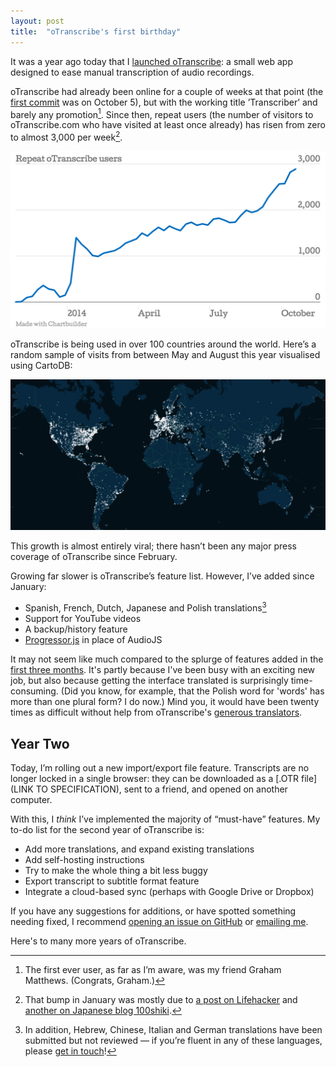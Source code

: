 ```yaml
---
layout: post
title:  "oTranscribe's first birthday"
---
```


It was a year ago today that I [launched oTranscribe](http://ejb.github.io/2013/10/03/otranscribe.html): a small web app designed to ease manual transcription of audio recordings.

oTranscribe had already been online for a couple of weeks at that point (the [first commit](https://github.com/oTranscribe/oTranscribe/commit/73c2ec1353be41b838887bb2e93e830cd4b2aa4c) was on October 5), but with the working title ’Transcriber’ and barely any promotion[^1]. Since then, repeat users (the number of visitors to oTranscribe.com who have visited at least once already) has risen from zero to almost 3,000 per week[^2].

![weekly visitors](/assets/otranscribe-1/pageviews.png)

oTranscribe is being used in over 100 countries around the world. Here’s a random sample of visits from between May and August this year visualised using CartoDB:

![selection of users around the world](/assets/otranscribe-1/map.png)

This growth is almost entirely viral; there hasn’t been any major press coverage of oTranscribe since February.

Growing far slower is oTranscribe’s feature list. However, I’ve added since January:

- Spanish, French, Dutch, Japanese and Polish translations[^3]
- Support for YouTube videos
- A backup/history feature
- [Progressor.js](https://github.com/ejb/progressor.js) in place of AudioJS

It may not seem like much compared to the splurge of features added in the [first three months](http://ejb.github.io/2014/01/29/otranscribe-twelve-weeks.html). It's partly because I've been busy with an exciting new job, but also because getting the interface translated is surprisingly time-consuming. (Did you know, for example, that the Polish word for 'words' has more than one plural form? I do now.) Mind you, it would have been twenty times as difficult without help from oTranscribe's [generous translators](https://github.com/oTranscribe/oTranscribe#translations).


## Year Two

Today, I’m rolling out a new import/export file feature. Transcripts are no longer locked in a single browser: they can be downloaded as a [.OTR file](LINK TO SPECIFICATION), sent to a friend, and opened on another computer.

With this, I _think_ I’ve implemented the majority of “must-have” features. My to-do list for the second year of oTranscribe is:

- Add more translations, and expand existing translations
- Add self-hosting instructions
- Try to make the whole thing a bit less buggy
- Export transcript to subtitle format feature
- Integrate a cloud-based sync (perhaps with Google Drive or Dropbox)

If you have any suggestions for additions, or have spotted something needing fixed, I recommend [opening an issue on GitHub](https://github.com/otranscribe/otranscribe/issues) or [emailing me](mailto:otranscribe@elliotbentley.com).

Here's to many more years of oTranscribe.

[^1]: The first ever user, as far as I’m aware, was my friend Graham Matthews. (Congrats, Graham.)
[^2]: That bump in January was mostly due to [a post on Lifehacker](http://lifehacker.com/otranscribe-is-a-free-keyboard-friendly-transcription-1498812713) and [another on Japanese blog 100shiki](http://www.100shiki.com/archives/2014/01/otranscribe.html).
[^3]: In addition, Hebrew, Chinese, Italian and German translations have been submitted but not reviewed — if you’re fluent in any of these languages, please [get in touch](mailto:otranscribe@elliotbentley.com)!